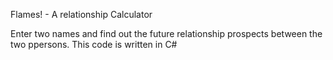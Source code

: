 Flames! - A relationship Calculator

Enter two names and find out the future relationship prospects between the two ppersons. This code is written in C#

